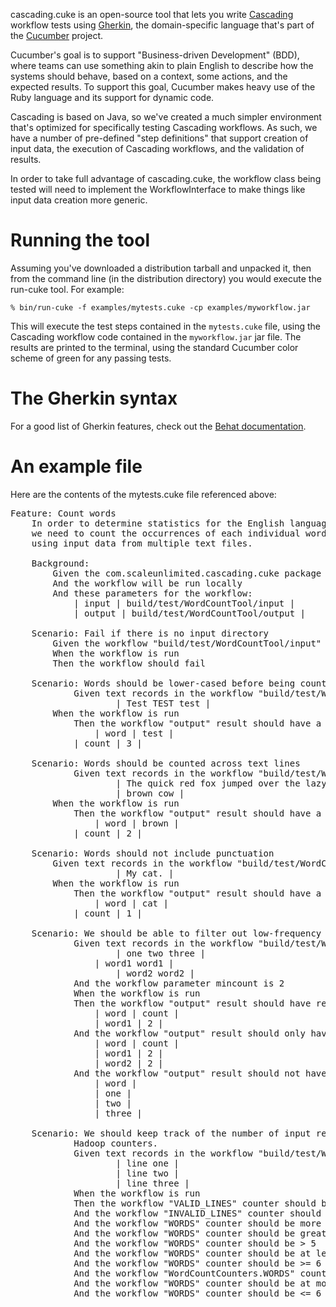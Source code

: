 cascading.cuke is an open-source tool that lets you write [Cascading](http://www.cascading.org) workflow tests using [Gherkin](https://github.com/cucumber/cucumber/wiki/Gherkin), the domain-specific language that's part of the [Cucumber](http://cukes.info/) project.

Cucumber's goal is to support "Business-driven Development" (BDD), where teams can use something akin to plain English to describe how the systems should behave, based on a context, some actions, and the expected results. To support this goal, Cucumber makes heavy use of the Ruby language and its support for dynamic code.

Cascading is based on Java, so we've created a much simpler environment that's optimized for specifically testing Cascading workflows. As such, we have a number of pre-defined "step definitions" that support creation of input data, the execution of Cascading workflows, and the validation of results.

In order to take full advantage of cascading.cuke, the workflow class being tested will need to implement the WorkflowInterface to make things like input data creation more generic.

# Running the tool

Assuming you've downloaded a distribution tarball and unpacked it, then from the command line (in the distribution directory) you would execute the run-cuke tool. For example:

`% bin/run-cuke -f examples/mytests.cuke -cp examples/myworkflow.jar`

This will execute the test steps contained in the `mytests.cuke` file, using the Cascading workflow code contained in the `myworkflow.jar` jar file. The results are printed to the terminal, using the standard Cucumber color scheme of green for any passing tests.

# The Gherkin syntax

For a good list of Gherkin features, check out the [Behat documentation](http://docs.behat.org/en/latest/guides/1.gherkin.html).

# An example file

Here are the contents of the mytests.cuke file referenced above:

<pre>Feature: Count words
    In order to determine statistics for the English language,
    we need to count the occurrences of each individual word,
    using input data from multiple text files.

	Background:
		Given the com.scaleunlimited.cascading.cuke package contains the WordCountTool workflow
		And the workflow will be run locally
		And these parameters for the workflow:
			| input | build/test/WordCountTool/input |
			| output | build/test/WordCountTool/output |
	
	Scenario: Fail if there is no input directory
		Given the workflow "build/test/WordCountTool/input" directory has been deleted
		When the workflow is run
		Then the workflow should fail
	
	Scenario: Words should be lower-cased before being counted
        	Given text records in the workflow "build/test/WordCountTool/input" directory:
            		| Test TEST test |
		When the workflow is run 
        	Then the workflow "output" result should have a record where:
        		| word | test |
			| count | 3 |

	Scenario: Words should be counted across text lines
        	Given text records in the workflow "build/test/WordCountTool/input" directory:
            		| The quick red fox jumped over the lazy brown dog. |
            		| brown cow |
		When the workflow is run 
        	Then the workflow "output" result should have a record where:
        		| word | brown |
			| count | 2 |

	Scenario: Words should not include punctuation
		Given text records in the workflow "build/test/WordCountTool/input" directory:
            		| My cat. |
		When the workflow is run
        	Then the workflow "output" result should have a record where:
        		| word | cat |
			| count | 1 |

	Scenario: We should be able to filter out low-frequency words
        	Given text records in the workflow "build/test/WordCountTool/input" directory:
            		| one two three |
        		| word1 word1 |
            		| word2 word2 |
        	And the workflow parameter mincount is 2
	        When the workflow is run
        	Then the workflow "output" result should have records where:
        		| word | count |
        		| word1 | 2 |
        	And the workflow "output" result should only have records where:
        		| word | count |
        		| word1 | 2 |
        		| word2 | 2 |
        	And the workflow "output" result should not have records where:
        		| word |
        		| one |
        		| two |
        		| three |

	Scenario: We should keep track of the number of input records, using
			Hadoop counters.
        	Given text records in the workflow "build/test/WordCountTool/input" directory:
            		| line one |
            		| line two |
            		| line three |
        	When the workflow is run
        	Then the workflow "VALID_LINES" counter should be 3
        	And the workflow "INVALID_LINES" counter should be 0
        	And the workflow "WORDS" counter should be more than 5
        	And the workflow "WORDS" counter should be greater than 5
        	And the workflow "WORDS" counter should be > 5
        	And the workflow "WORDS" counter should be at least 6
        	And the workflow "WORDS" counter should be >= 6
        	And the workflow "WordCountCounters.WORDS" counter should be < 7
        	And the workflow "WORDS" counter should be at most 6
        	And the workflow "WORDS" counter should be <= 6
        	
</pre>
